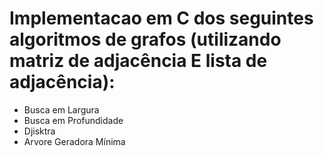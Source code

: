 # Implementacao em C dos seguintes algoritmos de grafos (utilizando matriz de adjacência E lista de adjacência):

- Busca em Largura
- Busca em Profundidade
- Djisktra
- Arvore Geradora Mínima

